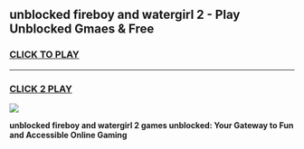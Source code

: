 
## unblocked fireboy and watergirl 2 - Play Unblocked Gmaes & Free
<h3>
<a href="https://news.freeplayer.one?title=unblocked_fireboy_and_watergirl_2&ref=16F">CLICK TO PLAY</a></h3>
<hr>

<h3>
<a href="https://news.freeplayer.one?title=unblocked_fireboy_and_watergirl_2&ref=16F">CLICK 2 PLAY</a>
  
</h3>

<a href="https://news.freeplayer.one?title=unblocked_fireboy_and_watergirl_2&ref=16F/"><img src="https://clearcache.store/games.png"></a>


**unblocked fireboy and watergirl 2 games unblocked: Your Gateway to Fun and Accessible Online Gaming**
